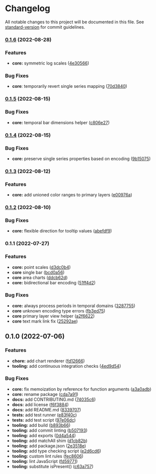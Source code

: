 # Changelog

All notable changes to this project will be documented in this file. See [standard-version](https://github.com/conventional-changelog/standard-version) for commit guidelines.

### [0.1.6](https://github.com/vijithassar/bisonica/compare/v0.1.5...v0.1.6) (2022-08-28)


### Features

* **core:** symmetric log scales ([4e30566](https://github.com/vijithassar/bisonica/commit/4e305666c633e175d592aa07bfee797595b1a879))


### Bug Fixes

* **core**: temporarily revert single series mapping ([70d3840](https://github.com/vijithassar/bisonica/commit/70d38408c7b9e8b599fb03942e0dcdc41597ff78))


### [0.1.5](https://github.com/vijithassar/bisonica/compare/v0.1.4...v0.1.5) (2022-08-15)


### Bug Fixes

* **core:** temporal bar dimensions helper ([c806e27](https://github.com/vijithassar/bisonica/commit/c806e27f32bd765c4203f7b44653a3d5b418664b))

### [0.1.4](https://github.com/vijithassar/bisonica/compare/v0.1.3...v0.1.4) (2022-08-15)


### Bug Fixes

* **core:** preserve single series properties based on encoding ([9b15075](https://github.com/vijithassar/bisonica/commit/9b15075bf2b2972b64d2981eb20749ab8baf9e59))

### [0.1.3](https://github.com/vijithassar/bisonica/compare/v0.1.2...v0.1.3) (2022-08-12)


### Features

* **core:** add unioned color ranges to primary layers ([e00976a](https://github.com/vijithassar/bisonica/commit/e00976ad672726878c9a33fc0c8d7b849d74b002))

### [0.1.2](https://github.com/vijithassar/bisonica/compare/v0.1.1...v0.1.2) (2022-08-10)


### Bug Fixes

* **core:** flexible direction for tooltip values ([abefdf9](https://github.com/vijithassar/bisonica/commit/abefdf98675e4120497d7a54fe3bc8fe097e6a63))

### 0.1.1 (2022-07-27)


### Features

* **core:** point scales ([d3dc0b4](https://github.com/vijithassar/bisonica/commit/d3dc0b4c7f8daf70ad07790bd4e19c65b97eebb2))
* **core** single bar ([bcd0a56](https://github.com/vijithassar/bisonica/commit/bcd0a56ab9a4c27c955ebb6682a8968fcd4a9683))
* **core** area charts ([ddcb62d](https://github.com/vijithassar/bisonica/commit/ddcb62d020d683e63e22d4c61720b6fbdad6e7b5))
* **core:** bidirectional bar encoding ([51ff4d2](https://github.com/vijithassar/bisonica/commit/51ff4d2f2b9af978a167381ac23565095fbf3a4a))


### Bug Fixes

* **core:** always process periods in temporal domains ([3287755](https://github.com/vijithassar/bisonica/commit/3287755fff2440b799775a8b28f4490ee11ec497))
* **core** unknown encoding type errors ([fb3ed75](https://github.com/vijithassar/bisonica/commit/fb3ed756eef521df28f239bbdf4699f65b10d0c4))
* **core** primary layer view helper ([a2f6622](https://github.com/vijithassar/bisonica/commit/a2f662249414ab69cfa1f2f9f237d07998e0126b))
* **core** text mark link fix ([25292ae](https://github.com/vijithassar/bisonica/commit/25292aeaa89ddd27df21d21f7c3f5959abb2d65e))

## 0.1.0 (2022-07-06)


### Features

* **chore:** add chart renderer ([fd12666](https://github.com/vijithassar/bisonica/commit/fd126665991e86a394e2135093b16c70c48227b7))
* **tooling:** add continuous integration checks ([4ed9d54](https://github.com/vijithassar/bisonica/commit/4ed9d54b8a667120ffc8e040e63117c0032371b0))


### Bug Fixes

* **core:** fix memoization by reference for function arguments ([a3a0adb](https://github.com/vijithassar/bisonica/commit/a3a0adbc776ee0b3797adaac1236085b3bd4ceb2))
* **core:** rename package ([cda7a91](https://github.com/vijithassar/bisonica/commit/cda7a91cce36b0b66784c4c68bd9f160e4437929))
* **docs:** add CONTRIBUTING.md ([74035c6](https://github.com/vijithassar/bisonica/commit/74035c677c5f2df21ef4bb968897c8a28600be2f))
* **docs:** add license ([f6f3884](https://github.com/vijithassar/bisonica/commit/f6f38842ef5cf1abdddcafc258346e62ccfd83b4))
* **docs:** add README.md ([8339707](https://github.com/vijithassar/bisonica/commit/83397075e7f89ac9fd802066f6184a625beb5acd))
* **tests:** add test runner ([e83f40c](https://github.com/vijithassar/bisonica/commit/e83f40ccc797f6113d68c7f9330f93e236c63dc3))
* **tests:** add test script ([97e06dc](https://github.com/vijithassar/bisonica/commit/97e06dcc1659032e3611c4541767bb17f9b86580))
* **tooling:** add build ([b893b66](https://github.com/vijithassar/bisonica/commit/b893b661363bdb6c589028862fff473a7363bdf6))
* **tooling:** add commit linting ([b507193](https://github.com/vijithassar/bisonica/commit/b507193b474ddc4392fe997ff7b025ba698f90df))
* **tooling:** add exports ([0d4a544](https://github.com/vijithassar/bisonica/commit/0d4a54466767a2ea3e576d504854a0994d300aef))
* **tooling:** add matchAll shim ([d1cb82b](https://github.com/vijithassar/bisonica/commit/d1cb82bd286ebcc4b77f2423b51affb1c9e3d696))
* **tooling:** add package.json ([2e3518e](https://github.com/vijithassar/bisonica/commit/2e3518eabedb87ef43a504ecbbdcacfa195cd220))
* **tooling:** add type checking script ([e2d6cd6](https://github.com/vijithassar/bisonica/commit/e2d6cd6685c1c3070250d1e0af8617b174aa327d))
* **tooling:** custom lint rules ([fec8606](https://github.com/vijithassar/bisonica/commit/fec8606e6c29add264ec094dd4f05a12ebb3292e))
* **tooling:** lint JavaScript ([fd59771](https://github.com/vijithassar/bisonica/commit/fd59771d8e8bd5f65605c16413604e5cfe362d20))
* **tooling:** substitute isPresent() ([c63a757](https://github.com/vijithassar/bisonica/commit/c63a757bac10e93f95961d81eff86d00ab1bfee6))
